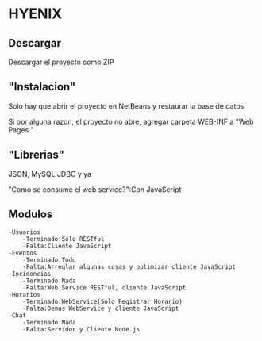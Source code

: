 HYENIX
===========

Descargar
----------

Descargar el proyecto como ZIP

"Instalacion"
------------

Solo hay que abrir el proyecto en NetBeans y restaurar la base de datos

Si por alguna razon, el proyecto no abre, agregar carpeta WEB-INF a "Web Pages "

"Librerias"
----------

JSON, MySQL JDBC y ya

"Como se consume el web service?":Con JavaScript

Modulos
------------------
	-Usuarios
		-Terminado:Solo RESTful
		-Falta:Cliente JavaScript
	-Eventos
		-Terminado:Todo
		-Falta:Arreglar algunas cosas y optimizar cliente JavaScript
	-Incidencias
		-Terminado:Nada
		-Falta:Web Service RESTful, cliente JavaScript
	-Horarios
		-Terminado:WebService(Solo Registrar Horario)
		-Falta:Demas WebService y cliente JavaScript
	-Chat
		-Terminado:Nada
		-Falta:Servidor y Cliente Node.js
